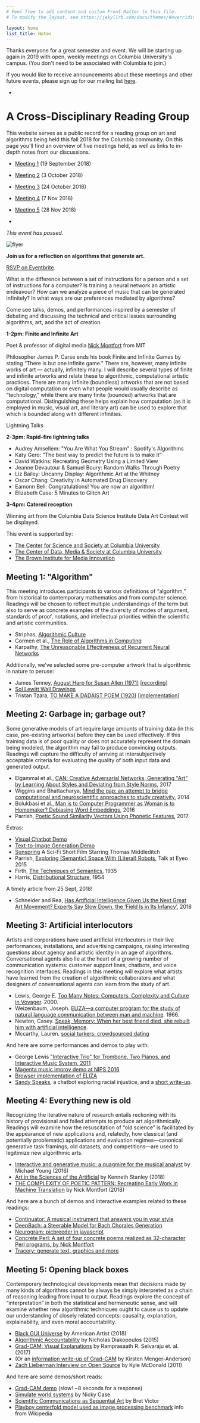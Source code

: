 ```yaml
---
# Feel free to add content and custom Front Matter to this file.
# To modify the layout, see https://jekyllrb.com/docs/themes/#overriding-theme-defaults

layout: home
list_title: Notes
---
```


Thanks everyone for a great semester and event. We will be starting up again in 2019 with open, weekly meetings on Columbia University's campus. (You don't need to be associated with Columbia to join.) 

If you would like to receive announcements about these meetings and other future events, please sign up for our mailing list [here](https://lists.cs.columbia.edu/mailman/listinfo/blackbox).

*

# A Cross-Disciplinary Reading Group

This website serves as a public record for a reading group on art and algorithms being held this fall 2018 for the Columbia community. On this page you'll find an overview of five meetings held, as well as links to in-depth notes from our discussions.

* [Meeting 1](#m1) (19 September 2018)
* [Meeting 2](#m2) (3 October 2018)
* [Meeting 3](#m3) (24 October 2018)
* [Meeting 4](#m4) (7 Nov 2018)
* [Meeting 5](#m5) (28 Nov 2018)

*

*This event has passed.*


![flyer](flyer2.png)

**Join us for a reflection on algorithms that generate art.**

[RSVP on Eventbrite](https://www.eventbrite.com/e/making-art-in-the-age-of-algorithms-symposium-tickets-52381297872).

What is the difference between a set of instructions for a person and a set of instructions for a computer? Is training a neural network an artistic endeavour? How can we analyze a piece of music that can be generated infinitely? In what ways are our preferences mediated by algorithms?

Come see talks, demos, and performances inspired by a semester of debating and discussing the technical and critical issues surrounding algorithms, art, and the act of creation.

**1-2pm: Finite and Infinite Art**

Poet & professor of digital media [Nick Montfort](https://nickm.com/) from MIT

Philosopher James P. Carse ends his book Finite and Infinite Games by 
stating “There is but one infinite game.” There are, however, many 
infinite works of art — actually, infinitely many. I will describe several 
types of finite and infinite artworks and relate these to algorithmic, 
computational artistic practices. There are many infinite (boundless) 
artworks that are not based on digital computation or even what people 
would usually describe as “technology,” while there are many finite 
(bounded) artworks that are computational. Distinguishing these helps 
explain how computation (as it is employed in music, visual art, and 
literary art) can be used to explore that which is bounded along with 
different infinities.


Lightning Talks



**2-3pm: Rapid-fire lightning talks**

- Audrey Amsellem: "You Are What You Stream" : Spotify's Algorithms 
- Katy Gero: “The best way to predict the future is to make it” 
- David Watkins: Recreating Geometry Using a Limited View
- Jeanne Devautour & Samuel Boury: Random Walks Through Poetry
- Liz Bailey: Uncanny Display: Algorithmic Art at the Whitney 
- Oscar Chang: Creativity in Automated Drug Discovery
- Eamonn Bell: Congratulations! You are now an algorithm!
- Elizabeth Case: 5 Minutes to Glitch Art

**3-4pm: Catered reception**

Winning art from the Columbia Data Science Institute Data Art Contest will be displayed.

This event is supported by:

- [The Center for Science and Society at Columbia University](https://scienceandsociety.columbia.edu/)
- [The Center of Data, Media & Society at Columbia University](https://industry.datascience.columbia.edu/center/new-media)
- [The Brown Institute for Media Innovation](https://brown.columbia.edu/)





<a name="m1"></a>
## Meeting 1: "Algorithm"

This meeting introduces participants to various definitions of “algorithm,” from historical to contemporary mathematics and from computer science. Readings will be chosen to reflect multiple understandings of the term but also to serve as concrete examples of the diversity of modes of argument, standards of proof, notations, and intellectual priorities within the scientific and artistic communities.

* Striphas, [Algorithmic Culture](https://github.com/kgero/artalgo/blob/master/readings/Algorithmic_culture.pdf)
* Cormen et al., [The Role of Algorithms in Computing](https://github.com/kgero/artalgo/blob/master/readings/The_Role_of_Algorithms_in_Computing.pdf)
* Karpathy, [The Unreasonable Effectiveness of Recurrent Neural Networks](https://karpathy.github.io/2015/05/21/rnn-effectiveness/)

Additionally, we’ve selected some pre-computer artwork that is algorithmic in nature to peruse:


* James Tenney, [August Harp for Susan Allen (1971)](https://youngcomposersproject.files.wordpress.com/2013/11/august-harp.png) [[recording](https://www.youtube.com/watch?v=x34hUbPswt4)]
* [Sol Lewitt Wall Drawings](https://massmoca.org/sol-lewitt/)
* Tristan Tzara, [TO MAKE A DADAIST POEM (1920)](https://upload.wikimedia.org/wikipedia/commons/a/a0/Pour-faire-un-poeme-dadaiste.jpg) [[implementation](http://www1.lasalle.edu/~blum/c340wks/DadaPoem.htm)]


<a name="m2"></a>
## Meeting 2: Garbage in; garbage out?

Some generative models of art require large amounts of training data (in this case, pre-existing artworks) before they can be used effectively. If this training data is of poor quality or does not accurately represent the domain being modeled, the algorithm may fail to produce convincing outputs. Readings will capture the difficulty of arriving at intersubjectively acceptable criteria for evaluating the quality of both input data and generated output.

- Elgammal et al., [CAN: Creative Adversarial Networks, Generating "Art" by Learning About Styles and Deviating from Style Norms](http://arxiv.org/abs/1706.07068), 2017
- Wiggins and Bhattacharya, [Mind the gap: an attempt to bridge computational and neuroscientific approaches to study creativity](https://www.frontiersin.org/articles/10.3389/fnhum.2014.00540/full), 2014
- Bolukbasi et al., [Man is to Computer Programmer as Woman is to Homemaker? Debiasing Word Embeddings](http://papers.nips.cc/paper/6227-man-is-to-computer-programmer-as-woman-is-to-homemaker-debiasing-word-embeddings), 2016
- Parrish, [Poetic Sound Similarity Vectors Using Phonetic Features](https://aaai.org/ocs/index.php/AIIDE/AIIDE17/paper/view/15879/15227), 2017

Extras: 

- [Visual Chatbot Demo](http://demo.visualdialog.org/)
- [Text-to-Image Generation Demo](http://t2i.cvalenzuelab.com/)
- [Sunspring](https://www.youtube.com/watch?v=LY7x2Ihqjmc) A Sci-Fi Short Film Starring Thomas Middleditch
- Parrish, [Exploring (Semantic) Space With (Literal) Robots](https://vimeo.com/134734729), Talk at Eyeo 2015
- Firth, [The Techniques of Semantics](https://onlinelibrary.wiley.com/doi/abs/10.1111/j.1467-968X.1935.tb01254.x), 1935
- Harris, [Distributional Structure](https://www.tandfonline.com/doi/pdf/10.1080/00437956.1954.11659520), 1954

A timely article from 25 Sept, 2018!

- Schneider and Rea, [Has Artificial Intelligence Given Us the Next Great Art Movement? Experts Say Slow Down, the ‘Field Is in Its Infancy’](https://news.artnet.com/art-world/ai-art-comes-to-market-is-it-worth-the-hype-1352011), 2018

<a name="m3"></a>
## Meeting 3: Artificial interlocutors

Artists and corporations have used artificial interlocutors in their live performances, installations, and advertising campaigns, raising interesting questions about agency and artistic identity in an age of algorithms. Conversational agents also lie at the heart of a growing number of communication systems: customer support lines, chatbots, and voice recognition interfaces. Readings in this meeting will explore what artists have learned from the creation of algorithmic collaborators and what designers of conversational agents can learn from the study of art. 

- Lewis, George E. [Too Many Notes: Computers, Complexity and Culture in Voyager](https://github.com/kgero/artalgo/blob/master/readings/TooManyNotes-ComputersComplexityandCultureinVoyager.pdf). 2000.
- Weizenbaum, Joseph. [ELIZA—a computer program for the study of natural language communication between man and machine](https://github.com/kgero/artalgo/blob/master/readings/ELIZA_a_computer_program_for_the_study_of_natural_language_communication_between_man_and_machine.pdf). 1966.
- Newton, Casey. [Speak, Memory: When her best friend died, she rebuilt him with artificial intelligence](https://www.theverge.com/a/luka-artificial-intelligence-memorial-roman-mazurenko-bot).
- Mccarthy, Lauren. [social turkers: crowdsourced dating](http://socialturkers.com/)

And here are some performances and demos to play with:

- George Lewis ["Interactive Trio" for Trombone, Two Pianos, and Interactive Music System, 2011](https://www.youtube.com/watch?v=ec88U5R7cJ0)
- [Magenta music improv demo at NIPS 2016](https://magenta.tensorflow.org/2016/12/16/nips-demo)
- [Browser implementation of ELIZA](https://www.masswerk.at/elizabot)
- [Sandy Speaks](http://sandyspeaks.americanartist.us/), a chatbot exploring racial injustice, and a [short write-up](https://github.com/kgero/artalgo/blob/master/readings/sandyspeaks.pdf).

<a name="m4"></a>
## Meeting 4: Everything new is old

Recognizing the iterative nature of research entails reckoning with its history of provisional and failed attempts to produce art algorithmically. Readings will examine how the resuscitation of “old science” is facilitated by the appearance of new applications and, relatedly, how classical (and potentially problematic) applications and evaluation regimes—canonical generative task framings, old datasets, and competitions—are used to legitimize new algorithmic arts. 

- [Interactive and generative music: a quagmire for the musical analyst](https://www.cambridge.org/core/books/expanding-the-horizon-of-electroacoustic-music-analysis/interactive-and-generative-music-a-quagmire-for-the-musical-analyst/6A9716D03FFEF31E40565142F706BB92) by Michael Young (2016)
- [Art in the Sciences of the Artificial](http://eplex.cs.ucf.edu/papers/stanley_leonardo18.pdf) by Kenneth Stanley (2018)
- [THE COMPLEXITY OF POETIC PATTERN: Recreating Early Work in Machine Translation](http://amodern.net/article/complexity-poetic-pattern/) by Nick Montfort (2018)

And here are a bunch of demos and interactive examples related to these readings:


- [Continuator: A musical instrument that answers you in your style](https://www.francoispachet.fr/continuator/)
- [DeepBach: a Steerable Model for Bach Chorales Generation](https://sites.google.com/site/deepbachexamples/)
- [Neurogram: picbreeder in javascript](http://otoro.net/neurogram/)
- [Concrete Perl: A set of four concrete poems realized as 32-character Perl programs, by Nick Montfort](https://nickm.com/poems/concrete_perl/)
- [Tracery: generate text, graphics and more](http://www.tracery.io/)

<a name="m5"></a>
## Meeting 5: Opening black boxes

Contemporary technological developments mean that decisions made by many kinds of algorithms cannot be always be simply interpreted as a chain of reasoning leading from input to output. Readings explore the concept of “interpretation” in both the statistical and hermeneutic sense, and will examine whether new algorithmic techniques ought to cause us to update our understanding of closely related concepts: causality, explanation, explainability, and even moral accountability.

- [Black GUI Universe](https://static1.squarespace.com/static/59238d36d2b8575d127794a4/t/5a60bdecf9619a7f881b02a0/1516289526013/UNBAG_2_AmericanArtist.pdf) by American Artist (2018)
- [Algorithmic Accountability](http://www.nickdiakopoulos.com/wp-content/uploads/2011/07/algorithmic_accountability_final.pdf) by Nicholas Diakopoulos (2015)
- [Grad-CAM: Visual Explanations](https://arxiv.org/pdf/1610.02391.pdf) by Ramprasaath R. Selvaraju et. al. (2017)
- (Or an [information write-up of Grad-CAM](https://towardsdatascience.com/what-does-it-see-f2dcd9dff9af) by Kirsten Menger-Anderson)
- [Zach Lieberman Interview on Open Source](https://github.com/kylemcdonald/SharingInterviews/blob/master/zachlieberman.markdown) by Kyle McDonald (2011)

And here are some demos/short reads:

- [Grad-CAM demo](http://gradcam.cloudcv.org/vqa) (slow! ~8 seconds for a response)
- [Simulate world systems](https://ncase.me/emoji-prototype/) by Nicky Case
- [Scientific Communications as Sequential Art](http://worrydream.com/ScientificCommunicationAsSequentialArt/) by Bret Victor
- [Playboy centerfold model used as image processing benchmark](https://en.wikipedia.org/wiki/Lenna) info from Wikipedia
